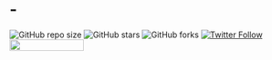 # -
 ![GitHub repo size](https://img.shields.io/github/repo-size/joelwmulongo/-)
![GitHub stars](https://img.shields.io/github/stars/joelwmulongo/-?style=social)
![GitHub forks](https://img.shields.io/github/forks/joelwmulongo/-?style=social)
[![Twitter Follow](https://img.shields.io/twitter/follow/mulongojoel?style=social)](https://twitter.com/intent/follow?screen_name=mulongojoel)
<img width="130" height="20" src="https://visitor-badge.glitch.me/badge?page_id=Joelwmulongo/-">
